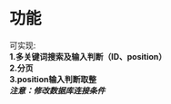 # 功能
可实现:  
**1.多关键词搜索及输入判断（ID、position）**  
**2.分页**   
**3.position输入判断取整**   
***注意：修改数据库连接条件***
